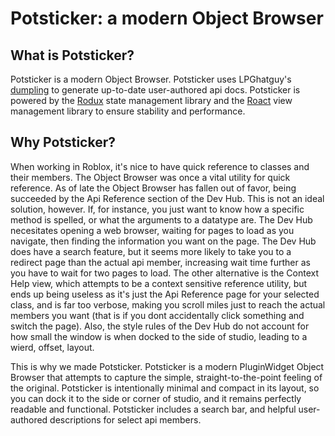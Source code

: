 # Potsticker: a modern Object Browser

## What is Potsticker?
Potsticker is a modern Object Browser. Potsticker uses LPGhatguy's [dumpling](https://github.com/LPGhatguy/dumpling) to generate up-to-date user-authored api docs. Potsticker is powered by the [Rodux](https://github.com/Roblox/rodux) state management library and the [Roact](https://github.com/Roblox/roact) view management library to ensure stability and performance.

## Why Potsticker?
When working in Roblox, it's nice to have quick reference to classes and their members. The Object Browser was once a vital utility for quick reference. As of late the Object Browser has fallen out of favor, being succeeded by the Api Reference section of the Dev Hub. This is not an ideal solution, however. If, for instance, you just want to know how a specific method is spelled, or what the arguments to a datatype are. The Dev Hub necesitates opening a web browser, waiting for pages to load as you navigate, then finding the information you want on the page. The Dev Hub does have a search feature, but it seems more likely to take you to a redirect page than the actual api member, increasing wait time further as you have to wait for two pages to load. The other alternative is the Context Help view, which attempts to be a context sensitive reference utility, but ends up being useless as it's just the Api Reference page for your selected class, and is far too verbose, making you scroll miles just to reach the actual members you want (that is if you dont accidentally click something and switch the page). Also, the style rules of the Dev Hub do not account for how small the window is when docked to the side of studio, leading to a wierd, offset, layout.

This is why we made Potsticker. Potsticker is a modern PluginWidget Object Browser that attempts to capture the simple, straight-to-the-point feeling of the original. Potsticker is intentionally minimal and compact in its layout, so you can dock it to the side or corner of studio, and it remains perfectly readable and functional. Potsticker includes a search bar, and helpful user-authored descriptions for select api members.
